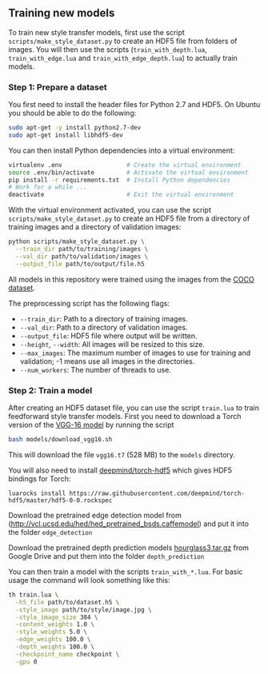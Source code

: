 ## Training new models

To train new style transfer models, first use the script
`scripts/make_style_dataset.py` to create an HDF5 file from folders of images.
You will then use the scripts (`train_with_depth.lua`, `train_with_edge.lua` and `train_with_edge_depth.lua`) 
to actually train models.

### Step 1: Prepare a dataset

You first need to install the header files for Python 2.7 and HDF5. On Ubuntu
you should be able to do the following:

```bash
sudo apt-get -y install python2.7-dev
sudo apt-get install libhdf5-dev
```

You can then install Python dependencies into a virtual environment:

```bash
virtualenv .env                  # Create the virtual environment
source .env/bin/activate         # Activate the virtual environment
pip install -r requirements.txt  # Install Python dependencies
# Work for a while ...
deactivate                       # Exit the virtual environment
```

With the virtual environment activated, you can use the script
`scripts/make_style_dataset.py` to create an HDF5 file from a directory of
training images and a directory of validation images:

```bash
python scripts/make_style_dataset.py \
  --train_dir path/to/training/images \
  --val_dir path/to/validation/images \
  --output_file path/to/output/file.h5
```

All models in this
repository were trained using the images from the
[COCO dataset](http://mscoco.org/).

The preprocessing script has the following flags:
- `--train_dir`: Path to a directory of training images.
- `--val_dir`: Path to a directory of validation images.
- `--output_file`: HDF5 file where output will be written.
- `--height`, `--width`: All images will be resized to this size.
- `--max_images`: The maximum number of images to use for training
  and validation; -1 means use all images in the directories.
- `--num_workers`: The number of threads to use.

### Step 2: Train a model

After creating an HDF5 dataset file, you can use the script `train.lua` to
train feedforward style transfer models. First you need to download a
Torch version of the
[VGG-16 model](https://gist.github.com/ksimonyan/211839e770f7b538e2d8#file-readme-md)
by running the script

```bash
bash models/download_vgg16.sh
```

This will download the file `vgg16.t7` (528 MB) to the `models` directory.

You will also need to install
[deepmind/torch-hdf5](https://github.com/deepmind/torch-hdf5)
which gives HDF5 bindings for Torch:

```
luarocks install https://raw.githubusercontent.com/deepmind/torch-hdf5/master/hdf5-0-0.rockspec
```

Download the pretrained edge detection model from (http://vcl.ucsd.edu/hed/hed_pretrained_bsds.caffemodel)
and put it into the folder `edge_detection`

Download the pretrained depth prediction models [hourglass3.tar.gz](https://drive.google.com/open?id=0B02I7-1fYj-cc3RxQ1dvV29tZ0k) from Google Drive and put them into the folder `depth_prediction`

You can then train a model with the scripts `train_with_*.lua`. For basic usage the
command will look something like this:

```bash
th train.lua \
  -h5_file path/to/dataset.h5 \
  -style_image path/to/style/image.jpg \
  -style_image_size 384 \
  -content_weights 1.0 \
  -style_weights 5.0 \
  -edge_weights 100.0 \
  -depth_weights 100.0 \
  -checkpoint_name checkpoint \
  -gpu 0
```
